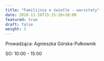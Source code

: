 ```yaml
---
title: "Familijnie o świetle - warsztaty"
date: 2018-11-28T15:15:26+10:00
featured: true
draft: false
weight: 3
---
```


Prowadząca: Agnieszka Górska-Pułkownik

SO: 10:00 - 15:00